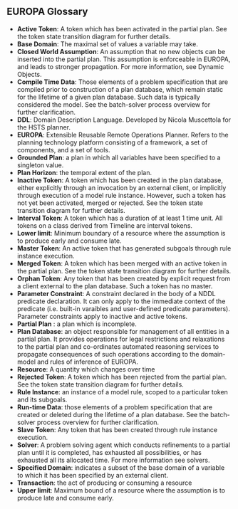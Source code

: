 ## EUROPA Glossary ##

  * **Active Token**: A token which has been activated in the partial plan. See the token state transition diagram for further details.
  * **Base Domain**: The maximal set of values a variable may take.
  * **Closed World Assumption**: An assumption that no new objects can be inserted into the partial plan. This assumption is enforceable in EUROPA, and leads to stronger propagation. For more information, see Dynamic Objects.
  * **Compile Time Data**: Those elements of a problem specification that are compiled prior to construction of a plan database, which remain static for the lifetime of a given plan database. Such data is typically considered the model. See the batch-solver process overview for further clarification.
  * **DDL**: Domain Description Language. Developed by Nicola Muscettola for the HSTS planner.
  * **EUROPA**: Extensible Reusable Remote Operations Planner. Refers to the planning technology platform consisting of a framework, a set of components, and a set of tools.
  * **Grounded Plan**: a plan in which all variables have been specified to a singleton value.
  * **Plan Horizon**: the temporal extent of the plan.
  * **Inactive Token**: A token which has been created in the plan database, either explicitly through an invocation by an external client, or implicitly through execution of a model rule instance. However, such a token has not yet been activated, merged or rejected. See the token state transition diagram for further details.
  * **Interval Token**: A token which has a duration of at least 1 time unit. All tokens on a class derived from Timeline are interval tokens.
  * **Lower limit**: Minimum boundary of a resource where the assumption is to produce early and consume late.
  * **Master Token**: An active token that has generated subgoals through rule instance execution.
  * **Merged Token**: A token which has been merged with an active token in the partial plan. See the token state transition diagram for further details.
  * **Orphan Token**: Any token that has been created by explicit request from a client external to the plan database. Such a token has no master.
  * **Parameter Constraint**: A constraint declared in the body of a NDDL predicate declaration. It can only apply to the immediate context of the predicate (i.e. built-in varaibles and user-defined predicate parameters). Parameter constraints apply to inactive and active tokens.
  * **Partial Plan** : a plan which is incomplete.
  * **Plan Database**: an object responsible for management of all entities in a partial plan. It provides operations for legal restrictions and relaxations to the partial plan and co-ordinates automated reasoning services to propagate consequences of such operations according to the domain-model and rules of inference of EUROPA.
  * **Resource**: A quantity which changes over time
  * **Rejected Token**: A token which has been rejected from the partial plan. See the token state transition diagram for further details.
  * **Rule Instance**: an instance of a model rule, scoped to a particular token and its subgoals.
  * **Run-time Data**: those elements of a problem specification that are created or deleted during the lifetime of a plan database. See the batch-solver process overview for further clarification.
  * **Slave Token**: Any token that has been created through rule instance execution.
  * **Solver**: A problem solving agent which conducts refinements to a partial plan until it is completed, has exhausted all possibilities, or has exhausted all its allocated time. For more information see solvers.
  * **Specified Domain**: indicates a subset of the base domain of a variable to which it has been specified by an external client.
  * **Transaction**: the act of producing or consuming a resource
  * **Upper limit**: Maximum bound of a resource where the assumption is to produce late and consume early.
